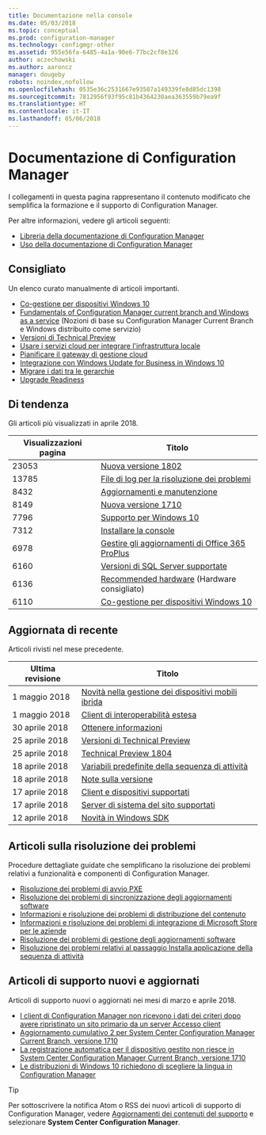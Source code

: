 ```yaml
---
title: Documentazione nella console
ms.date: 05/03/2018
ms.topic: conceptual
ms.prod: configuration-manager
ms.technology: configmgr-other
ms.assetid: 955e56fa-6485-4a1a-90e6-77bc2cf8e326
author: aczechowski
ms.author: aaroncz
manager: dougeby
robots: noindex,nofollow
ms.openlocfilehash: 0535e36c2531667e93507a149339fe8d85dc1398
ms.sourcegitcommit: 7812956f93f95c81b4364230aea363559b79ea9f
ms.translationtype: HT
ms.contentlocale: it-IT
ms.lasthandoff: 05/06/2018
---
```

<!-- 
feature 1357546
This page displays in-console, under the Support workspace, Documentation node. 
-->


# <a name="configuration-manager-documentation"></a>Documentazione di Configuration Manager
I collegamenti in questa pagina rappresentano il contenuto modificato che semplifica la formazione e il supporto di Configuration Manager. 

Per altre informazioni, vedere gli articoli seguenti:
- [Libreria della documentazione di Configuration Manager](https://docs.microsoft.com/sccm)  
- [Uso della documentazione di Configuration Manager](https://docs.microsoft.com/sccm/core/understand/use-docs)



## <a name="recommended"></a>Consigliato 
Un elenco curato manualmente di articoli importanti.

- [Co-gestione per dispositivi Windows 10](/sccm/core/clients/manage/co-management-overview)
- [Fundamentals of Configuration Manager current branch and Windows as a service](/sccm/core/understand/configuration-manager-and-windows-as-service) (Nozioni di base su Configuration Manager Current Branch e Windows distribuito come servizio)
- [Versioni di Technical Preview](/sccm/core/get-started/technical-preview)
- [Usare i servizi cloud per integrare l'infrastruttura locale](/sccm/core/understand/use-cloud-services)
- [Pianificare il gateway di gestione cloud](/sccm/core/clients/manage/plan-cloud-management-gateway)
- [Integrazione con Windows Update for Business in Windows 10](/sccm/sum/deploy-use/integrate-windows-update-for-business-windows-10)
- [Migrare i dati tra le gerarchie](/sccm/core/migration/migrate-data-between-hierarchies)
- [Upgrade Readiness](/sccm/core/clients/manage/upgrade/upgrade-analytics)



## <a name="trending"></a>Di tendenza
Gli articoli più visualizzati in aprile 2018.

| Visualizzazioni pagina | Titolo | 
| ----- | ----- | 
| 23053 | [Nuova versione 1802](/sccm/core/plan-design/changes/whats-new-in-version-1802) | 
| 13785 | [File di log per la risoluzione dei problemi](/sccm/core/plan-design/hierarchy/log-files) | 
| 8432 | [Aggiornamenti e manutenzione](/sccm/core/servers/manage/updates) | 
| 8149 | [Nuova versione 1710](/sccm/core/plan-design/changes/whats-new-in-version-1710) | 
| 7796 | [Supporto per Windows 10](/sccm/core/plan-design/configs/support-for-windows-10) | 
| 7312 | [Installare la console](/sccm/core/servers/deploy/install/install-consoles) | 
| 6978 | [Gestire gli aggiornamenti di Office 365 ProPlus](/sccm/sum/deploy-use/manage-office-365-proplus-updates) | 
| 6160 | [Versioni di SQL Server supportate](/sccm/core/plan-design/configs/support-for-sql-server-versions) | 
| 6136 | [Recommended hardware](/sccm/core/plan-design/configs/recommended-hardware) (Hardware consigliato) | 
| 6110 | [Co-gestione per dispositivi Windows 10](/sccm/core/clients/manage/co-management-overview) | 



## <a name="recently-updated"></a>Aggiornata di recente
Articoli rivisti nel mese precedente.

| Ultima revisione | Titolo | 
|-----|-----|
| 1 maggio 2018 | [Novità nella gestione dei dispositivi mobili ibrida](/sccm/mdm/understand/whats-new-in-hybrid-mobile-device-management) | 
| 1 maggio 2018 | [Client di interoperabilità estesa](/sccm/core/understand/interoperability-client) | 
| 30 aprile 2018 | [Ottenere informazioni](/sccm/core/understand/find-help) | 
| 25 aprile 2018 | [Versioni di Technical Preview](/sccm/core/get-started/technical-preview) | 
| 25 aprile 2018 | [Technical Preview 1804](/sccm/core/get-started/capabilities-in-technical-preview-1804) | 
| 18 aprile 2018 | [Variabili predefinite della sequenza di attività](/sccm/osd/understand/task-sequence-built-in-variables) | 
| 18 aprile 2018 | [Note sulla versione](/sccm/core/servers/deploy/install/release-notes) | 
| 17 aprile 2018 | [Client e dispositivi supportati](/sccm/core/plan-design/configs/supported-operating-systems-for-clients-and-devices) | 
| 17 aprile 2018 | [Server di sistema del sito supportati](/sccm/core/plan-design/configs/supported-operating-systems-for-site-system-servers) | 
| 12 aprile 2018 | [Novità in Windows SDK](/sccm/develop/core/changes/what-s-new-in-the-system-center-configuration-manager-sdk) | 



## <a name="troubleshooting-articles"></a>Articoli sulla risoluzione dei problemi
Procedure dettagliate guidate che semplificano la risoluzione dei problemi relativi a funzionalità e componenti di Configuration Manager.

- [Risoluzione dei problemi di avvio PXE](https://support.microsoft.com/help/10082)
- [Risoluzione dei problemi di sincronizzazione degli aggiornamenti software](https://support.microsoft.com/help/10059)
- [Informazioni e risoluzione dei problemi di distribuzione del contenuto](https://support.microsoft.com/help/4000401)
- [Informazioni e risoluzione dei problemi di integrazione di Microsoft Store per le aziende](https://support.microsoft.com/help/4010214)
- [Risoluzione dei problemi di gestione degli aggiornamenti software](https://support.microsoft.com/help/10680)
- [Risoluzione dei problemi relativi al passaggio Installa applicazione della sequenza di attività](https://support.microsoft.com/help/18408/)



## <a name="new-and-updated-support-articles"></a>Articoli di supporto nuovi e aggiornati
Articoli di supporto nuovi o aggiornati nei mesi di marzo e aprile 2018.

- [I client di Configuration Manager non ricevono i dati dei criteri dopo avere ripristinato un sito primario da un server Accesso client](https://support.microsoft.com/help/4095539)
- [Aggiornamento cumulativo 2 per System Center Configuration Manager Current Branch, versione 1710](https://support.microsoft.com/help/4086143)
- [La registrazione automatica per il dispositivo gestito non riesce in System Center Configuration Manager Current Branch, versione 1710](https://support.microsoft.com/help/4088970)
- [Le distribuzioni di Windows 10 richiedono di scegliere la lingua in Configuration Manager](https://support.microsoft.com/help/4088140)

> [!Tip]  
> Per sottoscrivere la notifica Atom o RSS dei nuovi articoli di supporto di Configuration Manager, vedere [Aggiornamenti dei contenuti del supporto](https://support.microsoft.com/help/4089498/) e selezionare **System Center Configuration Manager**.  
